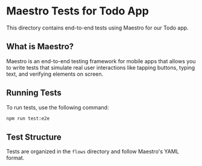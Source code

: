
# Maestro Tests for Todo App

This directory contains end-to-end tests using Maestro for our Todo app.

## What is Maestro?

Maestro is an end-to-end testing framework for mobile apps that allows you to write tests that simulate real user interactions like tapping buttons, typing text, and verifying elements on screen.

## Running Tests

To run tests, use the following command:

```bash
npm run test:e2e
```

## Test Structure

Tests are organized in the `flows` directory and follow Maestro's YAML format.
